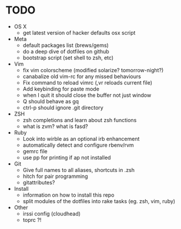 # TODO
* OS X
  * get latest version of hacker defaults osx script
* Meta
  * default packages list (brews/gems)
  * do a deep dive of dotfiles on github
  * bootstrap script (set shell to zsh, etc)
* Vim
  * fix vim colorscheme (modified solarize? tomorrow-night?)
  * canabalize old vim-rc for any missed behaviours
  * Fix command to reload vimrc (,vr reloads current file)
  * Add keybinding for paste mode
  * when I quit it should close the buffer not just window
  * Q should behave as gq
  * ctrl-p should ignore .git directory
* ZSH
  * zsh completions and learn about zsh functions
  * what is zvm? what is fasd?
* Ruby
  * Look into wirble as an optional irb enhancement
  * automatically detect and configure rbenv/rvm
  * gemrc file
  * use pp for printing if ap not installed
* Git
  * Give full names to all aliases, shortcuts in .zsh
  * hitch for pair programming
  * gitattributes?
* Install
  * information on how to install this repo
  * split modules of the dotfiles into rake tasks (eg. zsh, vim, ruby)
* Other
  * irssi config (cloudhead)
  * toprc ?!
